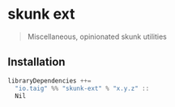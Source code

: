 # skunk ext

> Miscellaneous, opinionated skunk utilities

## Installation

```sbt
libraryDependencies ++=
  "io.taig" %% "skunk-ext" % "x.y.z" ::
  Nil
```